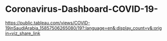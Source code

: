 # Coronavirus-Dashboard-COVID-19-


https://public.tableau.com/views/COVID-19inSaudiArabia_15857506265080/19?:language=en&:display_count=y&:origin=viz_share_link
